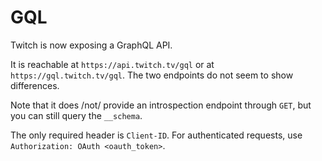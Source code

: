 # GQL

Twitch is now exposing a GraphQL API.

It is reachable at `https://api.twitch.tv/gql` or at `https://gql.twitch.tv/gql`. The two endpoints do not seem to show
differences.


Note that it does /not/ provide an introspection endpoint through `GET`, but you can still query the `__schema`.

The only required header is `Client-ID`. For authenticated requests, use `Authorization: OAuth <oauth_token>`.
